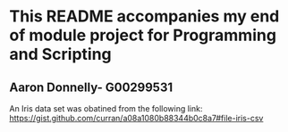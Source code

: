 # This README accompanies my end of module project for Programming and Scripting
## Aaron Donnelly- G00299531
An Iris data set was obatined from the following link: https://gist.github.com/curran/a08a1080b88344b0c8a7#file-iris-csv

